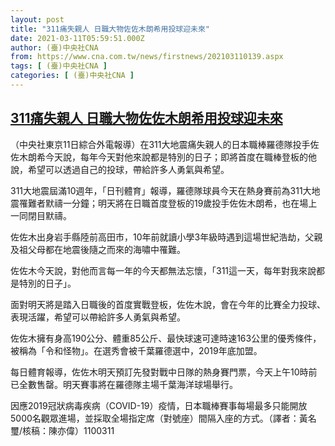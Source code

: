 ```yaml
---
layout: post
title: "311痛失親人 日職大物佐佐木朗希用投球迎未來"
date: 2021-03-11T05:59:51.000Z
author: (臺)中央社CNA
from: https://www.cna.com.tw/news/firstnews/202103110139.aspx
tags: [ (臺)中央社CNA ]
categories: [ (臺)中央社CNA ]
---
```

<!--1615442391000-->
[311痛失親人 日職大物佐佐木朗希用投球迎未來](https://www.cna.com.tw/news/firstnews/202103110139.aspx)
------

<div>
<div></div><div class="paragraph"><p>（中央社東京11日綜合外電報導）在311大地震痛失親人的日本職棒羅德隊投手佐佐木朗希今天說，每年今天對他來說都是特別的日子；即將首度在職棒登板的他說，希望可以透過自己的投球，帶給許多人勇氣與希望。</p><p>311大地震屆滿10週年，「日刊體育」報導，羅德隊球員今天在熱身賽前為311大地震罹難者默禱一分鐘；明天將在日職首度登板的19歲投手佐佐木朗希，也在場上一同閉目默禱。</p><p>佐佐木出身岩手縣陸前高田市，10年前就讀小學3年級時遇到這場世紀浩劫，父親及祖父母都在地震後隨之而來的海嘯中罹難。</p><p>佐佐木今天說，對他而言每一年的今天都無法忘懷，「311這一天，每年對我來說都是特別的日子」。</p><p>面對明天將是踏入日職後的首度實戰登板，佐佐木說，會在今年的比賽全力投球、表現活躍，希望可以帶給許多人勇氣與希望。</p><p>佐佐木擁有身高190公分、體重85公斤、最快球速可達時速163公里的優秀條件，被稱為「令和怪物」。在選秀會被千葉羅德選中，2019年底加盟。</p><p>每日體育報導，佐佐木明天預訂先發對戰中日隊的熱身賽門票，今天上午10時前已全數售罄。明天賽事將在羅德隊主場千葉海洋球場舉行。</p><p>因應2019冠狀病毒疾病（COVID-19）疫情，日本職棒賽事每場最多只能開放5000名觀眾進場，並採取全場指定席（對號座）間隔入座的方式。（譯者：黃名璽/核稿：陳亦偉）1100311</p></div>
</div>
